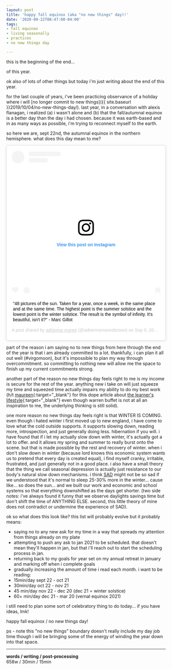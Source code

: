 ```yaml
---
layout: post
title: 'happy fall equinox (aka "no new things" day)!'
date: '2020-09-22T08:47:00-04:00'
tags:
- fall equinox
- living seasonally
- practices
- no new things day

--- 
```



this is the beginning of the end... 

of this year. 

ok also of lots of other things but today i'm just writing about the end of this year. 

for the last couple of years, i've been practicing observance of a holiday where i will [no longer commit to new things]({{ site.baseurl }}2019/10/04/no-new-things-day/). last year, in a conversation with alexis flanagan, i realized (a) i wasn't alone and (b) that the fall/autumnal equinox is a better day than the day i had chosen. because it was earth-based and in as many ways as possible, i'm trying to reconnect myself to the earth. 

so here we are, sept 22nd, the autumnal equinox in the northern hemisphere. what does this day mean to me? 

<blockquote class="instagram-media" data-instgrm-captioned data-instgrm-permalink="https://www.instagram.com/p/B2MPs6zhjQB/?utm_source=ig_embed&amp;utm_campaign=loading" data-instgrm-version="12" style=" background:#FFF; border:0; border-radius:3px; box-shadow:0 0 1px 0 rgba(0,0,0,0.5),0 1px 10px 0 rgba(0,0,0,0.15); margin: 1px; max-width:540px; min-width:326px; padding:0; width:99.375%; width:-webkit-calc(100% - 2px); width:calc(100% - 2px);"><div style="padding:16px;"> <a href="https://www.instagram.com/p/B2MPs6zhjQB/?utm_source=ig_embed&amp;utm_campaign=loading" style=" background:#FFFFFF; line-height:0; padding:0 0; text-align:center; text-decoration:none; width:100%;" target="_blank"> <div style=" display: flex; flex-direction: row; align-items: center;"> <div style="background-color: #F4F4F4; border-radius: 50%; flex-grow: 0; height: 40px; margin-right: 14px; width: 40px;"></div> <div style="display: flex; flex-direction: column; flex-grow: 1; justify-content: center;"> <div style=" background-color: #F4F4F4; border-radius: 4px; flex-grow: 0; height: 14px; margin-bottom: 6px; width: 100px;"></div> <div style=" background-color: #F4F4F4; border-radius: 4px; flex-grow: 0; height: 14px; width: 60px;"></div></div></div><div style="padding: 19% 0;"></div> <div style="display:block; height:50px; margin:0 auto 12px; width:50px;"><svg width="50px" height="50px" viewBox="0 0 60 60" version="1.1" xmlns="https://www.w3.org/2000/svg" xmlns:xlink="https://www.w3.org/1999/xlink"><g stroke="none" stroke-width="1" fill="none" fill-rule="evenodd"><g transform="translate(-511.000000, -20.000000)" fill="#000000"><g><path d="M556.869,30.41 C554.814,30.41 553.148,32.076 553.148,34.131 C553.148,36.186 554.814,37.852 556.869,37.852 C558.924,37.852 560.59,36.186 560.59,34.131 C560.59,32.076 558.924,30.41 556.869,30.41 M541,60.657 C535.114,60.657 530.342,55.887 530.342,50 C530.342,44.114 535.114,39.342 541,39.342 C546.887,39.342 551.658,44.114 551.658,50 C551.658,55.887 546.887,60.657 541,60.657 M541,33.886 C532.1,33.886 524.886,41.1 524.886,50 C524.886,58.899 532.1,66.113 541,66.113 C549.9,66.113 557.115,58.899 557.115,50 C557.115,41.1 549.9,33.886 541,33.886 M565.378,62.101 C565.244,65.022 564.756,66.606 564.346,67.663 C563.803,69.06 563.154,70.057 562.106,71.106 C561.058,72.155 560.06,72.803 558.662,73.347 C557.607,73.757 556.021,74.244 553.102,74.378 C549.944,74.521 548.997,74.552 541,74.552 C533.003,74.552 532.056,74.521 528.898,74.378 C525.979,74.244 524.393,73.757 523.338,73.347 C521.94,72.803 520.942,72.155 519.894,71.106 C518.846,70.057 518.197,69.06 517.654,67.663 C517.244,66.606 516.755,65.022 516.623,62.101 C516.479,58.943 516.448,57.996 516.448,50 C516.448,42.003 516.479,41.056 516.623,37.899 C516.755,34.978 517.244,33.391 517.654,32.338 C518.197,30.938 518.846,29.942 519.894,28.894 C520.942,27.846 521.94,27.196 523.338,26.654 C524.393,26.244 525.979,25.756 528.898,25.623 C532.057,25.479 533.004,25.448 541,25.448 C548.997,25.448 549.943,25.479 553.102,25.623 C556.021,25.756 557.607,26.244 558.662,26.654 C560.06,27.196 561.058,27.846 562.106,28.894 C563.154,29.942 563.803,30.938 564.346,32.338 C564.756,33.391 565.244,34.978 565.378,37.899 C565.522,41.056 565.552,42.003 565.552,50 C565.552,57.996 565.522,58.943 565.378,62.101 M570.82,37.631 C570.674,34.438 570.167,32.258 569.425,30.349 C568.659,28.377 567.633,26.702 565.965,25.035 C564.297,23.368 562.623,22.342 560.652,21.575 C558.743,20.834 556.562,20.326 553.369,20.18 C550.169,20.033 549.148,20 541,20 C532.853,20 531.831,20.033 528.631,20.18 C525.438,20.326 523.257,20.834 521.349,21.575 C519.376,22.342 517.703,23.368 516.035,25.035 C514.368,26.702 513.342,28.377 512.574,30.349 C511.834,32.258 511.326,34.438 511.181,37.631 C511.035,40.831 511,41.851 511,50 C511,58.147 511.035,59.17 511.181,62.369 C511.326,65.562 511.834,67.743 512.574,69.651 C513.342,71.625 514.368,73.296 516.035,74.965 C517.703,76.634 519.376,77.658 521.349,78.425 C523.257,79.167 525.438,79.673 528.631,79.82 C531.831,79.965 532.853,80.001 541,80.001 C549.148,80.001 550.169,79.965 553.369,79.82 C556.562,79.673 558.743,79.167 560.652,78.425 C562.623,77.658 564.297,76.634 565.965,74.965 C567.633,73.296 568.659,71.625 569.425,69.651 C570.167,67.743 570.674,65.562 570.82,62.369 C570.966,59.17 571,58.147 571,50 C571,41.851 570.966,40.831 570.82,37.631"></path></g></g></g></svg></div><div style="padding-top: 8px;"> <div style=" color:#3897f0; font-family:Arial,sans-serif; font-size:14px; font-style:normal; font-weight:550; line-height:18px;"> View this post on Instagram</div></div><div style="padding: 12.5% 0;"></div> <div style="display: flex; flex-direction: row; margin-bottom: 14px; align-items: center;"><div> <div style="background-color: #F4F4F4; border-radius: 50%; height: 12.5px; width: 12.5px; transform: translateX(0px) translateY(7px);"></div> <div style="background-color: #F4F4F4; height: 12.5px; transform: rotate(-45deg) translateX(3px) translateY(1px); width: 12.5px; flex-grow: 0; margin-right: 14px; margin-left: 2px;"></div> <div style="background-color: #F4F4F4; border-radius: 50%; height: 12.5px; width: 12.5px; transform: translateX(9px) translateY(-18px);"></div></div><div style="margin-left: 8px;"> <div style=" background-color: #F4F4F4; border-radius: 50%; flex-grow: 0; height: 20px; width: 20px;"></div> <div style=" width: 0; height: 0; border-top: 2px solid transparent; border-left: 6px solid #f4f4f4; border-bottom: 2px solid transparent; transform: translateX(16px) translateY(-4px) rotate(30deg)"></div></div><div style="margin-left: auto;"> <div style=" width: 0px; border-top: 8px solid #F4F4F4; border-right: 8px solid transparent; transform: translateY(16px);"></div> <div style=" background-color: #F4F4F4; flex-grow: 0; height: 12px; width: 16px; transform: translateY(-4px);"></div> <div style=" width: 0; height: 0; border-top: 8px solid #F4F4F4; border-left: 8px solid transparent; transform: translateY(-4px) translateX(8px);"></div></div></div></a> <p style=" margin:8px 0 0 0; padding:0 4px;"> <a href="https://www.instagram.com/p/B2MPs6zhjQB/?utm_source=ig_embed&amp;utm_campaign=loading" style=" color:#000; font-family:Arial,sans-serif; font-size:14px; font-style:normal; font-weight:normal; line-height:17px; text-decoration:none; word-wrap:break-word;" target="_blank">&#34;48 pictures of the sun. Taken for a year, once a week, in the same place and at the same time. The highest point is the summer solstice and the lowest point is the winter solstice. The result is the symbol of infinity. It&#39;s beautiful, isn&#39;t it?&#34; - Marc Gillot</a></p> <p style=" color:#c9c8cd; font-family:Arial,sans-serif; font-size:14px; line-height:17px; margin-bottom:0; margin-top:8px; overflow:hidden; padding:8px 0 7px; text-align:center; text-overflow:ellipsis; white-space:nowrap;">A post shared by <a href="https://www.instagram.com/adriennemareebrown/?utm_source=ig_embed&amp;utm_campaign=loading" style=" color:#c9c8cd; font-family:Arial,sans-serif; font-size:14px; font-style:normal; font-weight:normal; line-height:17px;" target="_blank"> adrienne maree</a> (@adriennemareebrown) on <time style=" font-family:Arial,sans-serif; font-size:14px; line-height:17px;" datetime="2019-09-09T12:59:37+00:00">Sep 9, 2019 at 5:59am PDT</time></p></div></blockquote> <script async src="//www.instagram.com/embed.js"></script>

part of the reason i am saying no to new things from here through the end of the year is that i am already committed to a lot. thankfully, i can plan it all out well (#virgomoon), but it's impossible to plan my way through overcommitment. so committing to nothing new will allow me the space to finish up my current commitments strong. 

another part of the reason no new things day feels right to me is my income is secure for the rest of the year. anything new i take on will just squeeze my time and squeezed time actually impairs my ability to do my best work (h/t [maureen](https://www.maureenwhiteconsulting.com/){:target="_blank"} for this dope article about [the learner's lifestyle](https://medium.com/accelerated-intelligence/the-no-1-lifelong-habit-of-warren-buffett-the-5-hour-rule-57884dce03f3){:target="_blank"} even though warren buffet is not at all an inspiration to me, the underlying thinking is still solid).

one more reason no new things day feels right is that WINTER IS COMING. even though i hated winter i first moved up to new england, i have come to love what the cold outside supports. it supports slowing down, reading more, introspection, and just generally doing less. hibernation if you will. i have found that if i let my actually slow down with winter, it's actually got a lot to offer. and it allows my spring and summer to really burst onto the scene. but that is made possible by the rest and recovery of winter. when i don't slow down in winter (because lord knows this economic system wants us to pretend that every day is created equal), i find myself cranky, irritable, frustrated, and just generally not in a good place. i also have a small theory that the thing we call seasonal depression is actually just resistance to our body's natural slow down mechanisms. i think [SAD](https://www.mayoclinic.org/diseases-conditions/seasonal-affective-disorder/symptoms-causes/syc-20364651) might not be so sad if we understood that it's normal to sleep 25-30% more in the winter... cause like... so does the sun... and we built our work and economic and school systems so that everything downshifted as the days get shorter. (two side notes: i've always found it funny that we observe daylights savings time but don't shift the time of ANYTHING ELSE. second, this little theory of mine does not contradict or undermine the experience of SAD).

ok so what does this look like? this list will probably evolve but it probably means:

* saying no to any new ask for my time in a way that spreads my attention from things already on my plate
* attempting to push any ask to jan 2021 to be scheduled. that doesn't mean they'll happen in jan, but that i'll reach out to start the scheduling process in jan.
* returning back to my goals for year set on my annual retreat in january and marking off when i complete goals
* gradually increasing the amount of time i read each month. i want to be reading:
* 15min/day sept 22 - oct 21
* 30min/day oct 22 - nov 21
* 45 min/day nov 22 - dec 20 (dec 21 = winter solstice)
* 60+ min/day dec 21 - mar 20 (vernal equinox 2021)

i still need to plan some sort of celebratory thing to do today... if you have ideas, lmk!

happy fall equinox / no new things day!

ps - note this "no new things" boundary doesn't really include my day job time though i will be bringing some of the energy of winding the year down into that space. 

---



<!-- {:target="_blank"} -->

<!-- hyperlink bank -->


<!-- &#042; = asterisk -->
<!-- &#039; = single quote '-->

**words / writing / post-processing**  
658w / 30min / 15min